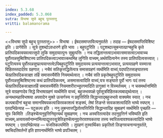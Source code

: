```yaml
---
index: 5.3.68
index_padded: 5.3.068
sutra: विभाषा सुपो बहुच् पुरस्तात्तु
vritti: balamanorama

---
```

<<विभाषा सुपो बहुच् पुरस्तात्तु>> - विभाषा । ईषदसमाप्तावित्यनुवर्तते । तदाह — ईषदसमाप्तिविशिष्ट इति । प्रागेवेति । सूत्रे तुशब्दोऽवधारणे इति भावः । बहुपटुरिति । पटुशब्दात्सुबन्तात्प्राग्बहुचि कृते प्रातिपदिकावयवत्वात्सुपो लुकि समुदायात्पुनः सुबुत्पत्तिः । नच तद्धितान्तत्वाऽभावात्समासत्वाऽभावाच्च पूर्वोत्पन्नसुब्विशिष्टस्य प्रातिपदिकत्वाऽभावात्कथमिह लुगिति वाच्यम्,अर्थव॑दित्यनेन तस्य प्रातिपदित्वसत्त्वात् । पटुरित्यस्य पूर्वोत्पन्नसुप्प्रत्ययान्तत्वेऽपिबहुपटु॑रिति समुदायस्य प्रत्ययान्तत्वाऽभावात्, प्रत्ययग्रहणे यस्मात्स विहितस्तदादेरेव ग्रहणात् । नचैवं सतिकृत्तद्धिते॑त्यत्र समासग्रहणं व्यर्थमिति वाच्यं,पदघटितसङ्घातस्य चेत्प्रातिपदिकसञ्ज्ञा तर्हि समासस्यैवे॑ति नियमार्थत्वात् । नचैवं सति प्रकृतेबहुपटु॑रिति समुदायस्य पूर्वोत्पन्नसुब्विशिष्टस्य कथं प्रातिपदिकत्वम्, असमासत्वादिति वाच्यं,यत्र सङ्घाते पूर्वो भागः पदं तस्य चेत्प्रातिपदिकसञ्ज्ञातर्हि समासस्यैवे॑ति नियमशरीराभ्युपगमादिति प्रागुक्तं न विस्मर्तव्यम् । न चसमर्थाना॑मिति सूत्रे वाग्रहणादेव सिद्धे विभाषाग्रहणं व्यर्थमिति वाच्यं, बहुजभावपक्षे पूर्वसूत्रविहितकल्पबाद्यर्थत्वात् । अन्यथामहाविभाषया अपवादेन मुक्ते उत्सर्गस्य न प्रवृत्ति॑रिति सिद्धान्ताद्बहुजभावे वाक्यमेव स्यात् । नच कल्पबादीनां बहुचा समानविषयकत्वान्निरवकाशत्वं शङ्क्यं, तेषां तिङन्ते सावकाशत्वादिति भाष्ये स्पष्टम् । एतदभिप्रेत्याह — पटुकल्प इति । ननु लुबन्तात्तद्धितोत्पत्तिरिति सिद्धान्तादिह सुब्ग्रहणं व्यर्थमिति पृच्छति — सुपः किमिति ।तिङ्श्चे॑त्यनुवृत्तिनिवृत्त्यर्थं सुब्ग्रहणम् । नच अस्वरितत्वादेव तदनुवृत्तिर्न भविष्यति इति वाच्यम्,अव्ययसर्वनाम्ना॑मित्याद्युत्तरसूत्रेतिङ्श्चे॑त्यनुवृत्तेरावश्यकतया तस्य स्वरितत्वावश्यकत्वादिति भाष्ये स्पष्टम् । एतदभिप्रेत्याह — यजतिकल्पमिति । तुग्रहणं तुस्वार्थिकाः प्रकृतितो लिङ्गवचनान्यनुवर्तते, क्वचिदतिवर्तन्ते॑ इति ज्ञापनार्थमिति भाष्ये प्रपञ्चितम् । 